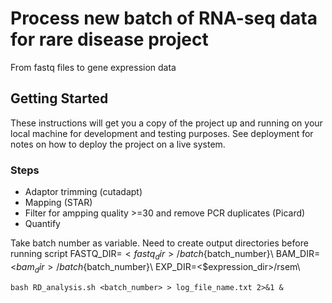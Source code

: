 # Process new batch of RNA-seq data for rare disease project

From fastq files to gene expression data

## Getting Started

These instructions will get you a copy of the project up and running on your local machine for development and testing purposes. See deployment for notes on how to deploy the project on a live system.

### Steps
* Adaptor trimming (cutadapt)
* Mapping (STAR)
* Filter for ampping quality >=30 and remove PCR duplicates (Picard)
* Quantify

Take batch number as variable.
Need to create output directories before running script
FASTQ_DIR=$<fastq_dir>/batch${batch_number}\\
BAM_DIR=<$bam_dir>/batch${batch_number}\\
EXP_DIR=<$expression_dir>/rsem\\

```
bash RD_analysis.sh <batch_number> > log_file_name.txt 2>&1 &
```

